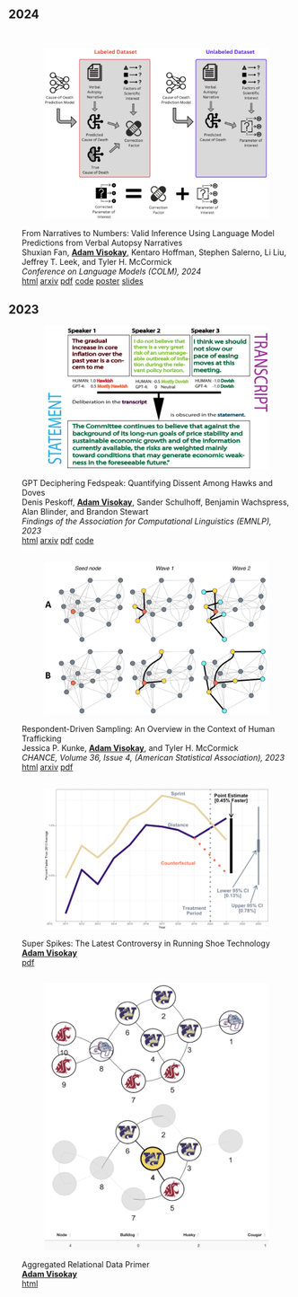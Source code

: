 <body>
    <div class="container">
        <h1></h1>
        <article>
            <br>
            <div class="publications">
                <h2 class="bibliography">2024</h2>
                <br>
                <ol class="bibliography">
                    <div class="row">
                        <div class="col-sm-2">
                            <figure>
                                <picture>
                                <img src="/assets/img/publication_preview/va.png" class="img-fluid rounded" alt="va.png">
                                </picture>
                            </figure>
                        </div>
                        <div class="col-sm-10">
                            <div class="title">From Narratives to Numbers: Valid Inference Using Language Model Predictions from Verbal Autopsy Narratives</div>
                            <div class="author">
                                Shuxian Fan, <u><strong>Adam Visokay</strong></u>, Kentaro Hoffman, Stephen Salerno, Li Liu, Jeffrey T. Leek, and Tyler H. McCormick
                            </div>
                            <div class="periodical">
                                <em>Conference on Language Models (COLM), 2024</em>
                            </div>
                            <div class="links">
                                <a href="https://openreview.net/forum?id=QbCHlIqbDJ#discussion" class="btn btn-sm btn-outline-primary" target="_blank">html</a>
                                <a href="https://arxiv.org/abs/2404.02438" class="btn btn-sm btn-outline-primary" target="_blank">arxiv</a>
                                <a href="/assets/visokay2024va.pdf" class="btn btn-sm btn-outline-primary">pdf</a>
                                <a href="https://github.com/avisokay/va_nlp/" class="btn btn-sm btn-outline-primary" target="_blank">code</a>
                                <a href="/assets/visokay2024va_poster.pdf" class="btn btn-sm btn-outline-primary">poster</a>
                                <a href="/assets/escience_IPD.pdf" class="btn btn-sm btn-outline-primary">slides</a>
                            </div>
                        </div>
                    </div>
                </ol>
                <h2 class="bibliography">2023</h2>
                <ol class="bibliography">
                    <div class="row">
                        <div class="col-sm-2">
                            <figure>
                                <picture>
                                    <img src="/assets/img/publication_preview/gptfed.png" class="img-fluid rounded" alt="gptfed.png">
                                </picture>
                            </figure>
                        </div>
                        <div class="col-sm-10">
                            <div class="title">GPT Deciphering Fedspeak: Quantifying Dissent Among Hawks and Doves</div>
                            <div class="author">
                                Denis Peskoff, <u><strong>Adam Visokay</strong></u>, Sander Schulhoff, Benjamin Wachspress, Alan Blinder, and Brandon Stewart
                            </div>
                            <div class="periodical">
                                <em>Findings of the Association for Computational Linguistics (EMNLP), 2023
                                </em>
                            </div>
                            <div class="links">
                                <a href="https://aclanthology.org/2023.findings-emnlp.434/" class="btn btn-sm btn-outline-primary" target="_blank">html</a>
                                <a href="https://arxiv.org/abs/2407.19110" class="btn btn-sm btn-outline-primary" target="_blank">arxiv</a>
                                <a href="/assets/gptfed.pdf" class="btn btn-sm btn-outline-primary">pdf</a>
                                <a href="https://github.com/DenisPeskoff/FedNLP" class="btn btn-sm btn-outline-primary" target="_blank">code</a>
                            </div>
                        </div>
                    </div>
                </ol>
                <h2 class="bibliography"></h2>
                <ol class="bibliography">
                    <div class="row">
                        <div class="col-sm-2">
                            <figure>
                                <picture>
                                    <img src="/assets/img/publication_preview/rrds.png" class="img-fluid rounded" alt="rrds.png">
                                </picture>
                            </figure>
                        </div>
                        <div class="col-sm-10">
                            <div class="title">Respondent-Driven Sampling: An Overview in the Context of Human Trafficking</div>
                            <div class="author">
                                Jessica P. Kunke, <u><strong>Adam Visokay</strong></u>, and Tyler H. McCormick
                            </div>
                            <div class="periodical">
                                <em>CHANCE, Volume 36, Issue 4, (American Statistical Association), 2023
                                </em>
                            </div>
                            <div class="links">
                                <a href="https://www.tandfonline.com/doi/full/10.1080/09332480.2023.2290949" class="btn btn-sm btn-outline-primary" target="_blank">html</a>
                                <a href="https://arxiv.org/abs/2309.16160" class="btn btn-sm btn-outline-primary" target="_blank">arxiv</a>
                                <a href="/assets/rrds.pdf" class="btn btn-sm btn-outline-primary">pdf</a>
                            </div>
                        </div>
                    </div>
                </ol>
                <h2 class="bibliography"></h2>
                <ol class="bibliography">
                    <div class="row">
                        <div class="col-sm-2">
                            <figure>
                                <picture>
                                    <img src="/assets/img/publication_preview/super_spikes_did.png" class="img-fluid rounded" alt="super_spikes_did.png">
                                </picture>
                            </figure>
                        </div>
                        <div class="col-sm-10">
                            <div class="title">Super Spikes: The Latest Controversy in Running Shoe Technology</div>
                            <div class="author">
                                <u><strong>Adam Visokay</strong></u>
                            </div>
                            <div class="links">
                                <a href="/assets/super_spikes.pdf" class="btn btn-sm btn-outline-primary">pdf</a>
                            </div>
                        </div>
                    </div>
                </ol>
                <h2 class="bibliography"></h2>
                <ol class="bibliography">
                    <div class="row">
                        <div class="col-sm-2">
                            <figure>
                                <picture>
                                    <img src="/assets/img/publication_preview/ard.png" class="img-fluid rounded" alt="ard.png">
                                </picture>
                            </figure>
                        </div>
                        <div class="col-sm-10">
                            <div class="title">Aggregated Relational Data Primer</div>
                            <div class="author">
                                <u><strong>Adam Visokay</strong></u>
                            </div>
                            <div class="links">
                                <a href="https://avisokay.shinyapps.io/uw_ard_viz/" class="btn btn-sm btn-outline-primary" target="_blank">html</a>
                            </div>
                        </div>
                    </div>
                </ol>
            </div>
        </article>


